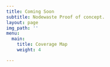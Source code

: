 ```yaml
---
title: Coming Soon
subtitle: Nodewaste Proof of concept.
layout: page
img_path: ''
menu:
  main:
    title: Coverage Map
    weight: 4

---
```

